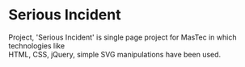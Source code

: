 # Serious Incident
Project, 'Serious Incident' is single page project for MasTec in which technologies like<br/> HTML, CSS, jQuery, simple SVG manipulations have been used. 
